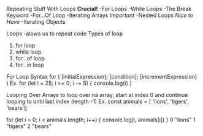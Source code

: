 Repeating Stuff With Loops
**Crucial!**
-For Loops
-While Loops
-The Break Keyword
-For...Of Loop
-Iterating Arrays
*Important*
-Nested Loops
*Nice to Have*
-Iterating Objects

Loops
    -alows us to repeat code
Types of loop
1. for loop
2. while loop
3. for...of loop
4. for...in loop

For Loop Syntax
for (
    [initialExpression];
    [condition];
    [incrementExpression]
)
Ex. 
for (let i = 25; i >= 0; i -= 5) {
    console.log(i)
}
<!-- 25
20
15
10
5
0 -->

Looping Over Arrays
to loop over na array, start at index 0 and continue looping to until last index (length -1)
Ex.
const animals = [ 'lions', 'tigers', 'bears'];

for (let i = 0; i < animals.length; i++) {
    console.log(i, animals[i])
}
0 "lions"
1 "tigers"
2 "bears"